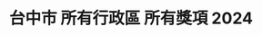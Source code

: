 ---
title: "台中市 所有行政區 所有獎項 2024"
keywords:
  - 美食競賽
  - 台灣美食
  - 美食精選
datePublished: "2025-06-30"
dateModified: "2025-07-01"
city: "台中市"
district: "所有行政區"
award: "所有獎項"
year: "2024"
page: 4
count: 32

restaurants:
  - name: "蘇坤蔚牛排 Sukhumvit STEAK"
    city: "台中市"
    district: "北區"
    address: "台中市北區一中街99號"
    phone: "0422250003"
    geo: "24.150229570482065, 120.68537062420684"
    google_map: "https://maps.app.goo.gl/uXV9DoCZHr1XCe5r6"
    footinder: "https://footinder.com.tw/%E5%8F%B0%E4%B8%AD%E5%B8%82%E5%8C%97%E5%8D%80/362075/"
    official: "https://www.facebook.com/SukhumvitSTEAK"
    award:
    - name: "夜市王"
      year: "2024"
  - name: "益香轟炸魷魚"
    city: "台中市"
    district: "北區"
    address: "台中市北區一中街43號"
    phone: ""
    geo: "24.148967855271774, 120.68493632362058"
    google_map: "https://maps.app.goo.gl/Uu6vQAToKHgMJorYA"
    footinder: "https://footinder.com.tw/%E5%8F%B0%E4%B8%AD%E5%B8%82%E5%8C%97%E5%8D%80/362083/"
    official: ""
    award:
    - name: "夜市王"
      year: "2024"
  - name: "食の初-炸蛋雞魯飯職人專門店"
    city: "台中市"
    district: "北區"
    address: "台中市北區三民路三段126巷3號1F"
    phone: ""
    geo: "24.15019702388631, 120.68481586986209"
    google_map: "https://maps.app.goo.gl/nyHkGoFcPoxnHrGCA"
    footinder: "https://footinder.com.tw/%E5%8F%B0%E4%B8%AD%E5%B8%82%E5%8C%97%E5%8D%80/362079/"
    official: "https://www.facebook.com/profile.php?id=61552642976611"
    award:
    - name: "夜市王"
      year: "2024"
  - name: "盧の堡半月燒餡餅"
    city: "台中市"
    district: "北區"
    address: "台中市北區育才南街31號"
    phone: "0915722388"
    geo: "24.14807353852073, 120.68537514286655"
    google_map: "https://maps.app.goo.gl/Dfp73uzswcCyxUMA9"
    footinder: "https://footinder.com.tw/%E5%8F%B0%E4%B8%AD%E5%B8%82%E5%8C%97%E5%8D%80/362087/"
    official: ""
    award:
    - name: "夜市王"
      year: "2024"
  - name: "桐生日式可麗餅"
    city: "台中市"
    district: "北區"
    address: "台中市北區一中街179巷1號"
    phone: "0422252665"
    geo: "24.151964710260586, 120.68604025849613"
    google_map: "https://maps.app.goo.gl/z1LyQ2dEUJ4BTfWt9"
    footinder: "https://footinder.com.tw/%E5%8F%B0%E4%B8%AD%E5%B8%82%E5%8C%97%E5%8D%80/137870/"
    official: "https://www.kiryucrepe.com/"
    award:
    - name: "夜市王"
      year: "2024"
---
